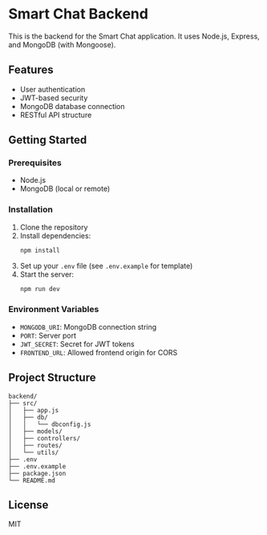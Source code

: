 # Smart Chat Backend

This is the backend for the Smart Chat application. It uses Node.js, Express, and MongoDB (with Mongoose).

## Features
- User authentication
- JWT-based security
- MongoDB database connection
- RESTful API structure

## Getting Started

### Prerequisites
- Node.js
- MongoDB (local or remote)

### Installation
1. Clone the repository
2. Install dependencies:
   ```bash
   npm install
   ```
3. Set up your `.env` file (see `.env.example` for template)
4. Start the server:
   ```bash
   npm run dev
   ```

### Environment Variables
- `MONGODB_URI`: MongoDB connection string
- `PORT`: Server port
- `JWT_SECRET`: Secret for JWT tokens
- `FRONTEND_URL`: Allowed frontend origin for CORS

## Project Structure
```
backend/
├── src/
│   ├── app.js
│   ├── db/
│   │   └── dbconfig.js
│   ├── models/
│   ├── controllers/
│   ├── routes/
│   └── utils/
├── .env
├── .env.example
├── package.json
└── README.md
```

## License
MIT
